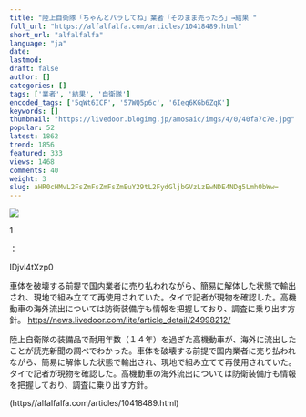 ```yaml
---
title: "陸上自衛隊「ちゃんとバラしてね」業者「そのまま売ったろ」→結果 "
full_url: "https://alfalfalfa.com/articles/10418489.html"
short_url: "alfalfalfa"
language: "ja"
date: 
lastmod: 
draft: false
author: []
categories: []
tags: ['業者', '結果', '自衛隊']
encoded_tags: ['5qWt6ICF', '57WQ5p6c', '6Ieq6KGb6ZqK']
keywords: []
thumbnail: "https://livedoor.blogimg.jp/amosaic/imgs/4/0/40fa7c7e.jpg"
popular: 52
latest: 1862
trend: 1856
featured: 333
views: 1468
comments: 40
weight: 3
slug: aHR0cHMvL2FsZmFsZmFsZmEuY29tL2FydGljbGVzLzEwNDE4NDg5Lmh0bWw=
---
```


![](https://livedoor.blogimg.jp/amosaic/imgs/4/0/40fa7c7e.jpg)

<div><p class='res_info'><p class='res_num'>1</p>：<p class='res_name'></p><p class='res_matome'><p class='res_id'>IDjvl4tXzp0</p></p></p> 車体を破壊する前提で国内業者に売り払われながら、簡易に解体した状態で輸出され、現地で組み立てて再使用されていた。タイで記者が現物を確認した。高機動車の海外流出については防衛装備庁も情報を把握しており、調査に乗り出す方針。 <a href='https//news.livedoor.com/lite/article_detail/24998212/' target='_blank' rel='nofollow'>https//news.livedoor.com/lite/article_detail/24998212/</a><p>陸上自衛隊の装備品で耐用年数（１４年）を過ぎた高機動車が、海外に流出したことが読売新聞の調べでわかった。車体を破壊する前提で国内業者に売り払われながら、簡易に解体した状態で輸出され、現地で組み立てて再使用されていた。タイで記者が現物を確認した。高機動車の海外流出については防衛装備庁も情報を把握しており、調査に乗り出す方針。</p></div>

(https//alfalfalfa.com/articles/10418489.html)

